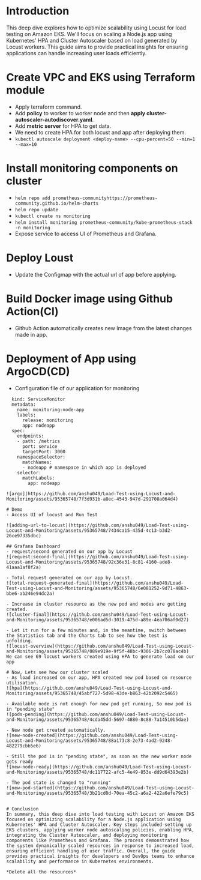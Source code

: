 # Introduction
This deep dive explores how to optimize scalability using Locust for load testing on Amazon EKS. We'll focus on scaling a Node.js app using Kubernetes' HPA and Cluster Autoscaler based on load generated by Locust workers. This guide aims to provide practical insights for ensuring applications can handle increasing user loads efficiently.

# Create VPC and EKS using Terraform module
- Apply terraform command.
- Add **policy** to worker to worker node and then **apply cluster-autoscaler-autodiscover.yaml**.
- Add **metric server** for HPA to get data.
- We need to create HPA for both locust and app after deploying them.
- `kubectl autoscale deployment <deploy-name> --cpu-percent=50 --min=1 --max=10`

# Install monitoring components on cluster
- `helm repo add prometheus-communityhttps://prometheus-community.github.io/helm-charts`
- `helm repo update`
- `kubectl create ns monitoring`
- `helm install monitoring prometheus-community/kube-prometheus-stack -n monitoring`
- Expose service to access UI of Prometheus and Grafana.

# Deploy Loust
- Update the Configmap with the actual url of app before applying.

# Build Docker image using Github Action(CI)
- Github Action automatically creates new Image from the latest changes made in app.
  
# Deployment of App using ArgoCD(CD)
- Configuration file of our application for monitoring
```  apiVersion: monitoring.coreos.com/v1
  kind: ServiceMonitor
  metadata:
    name: monitoring-node-app
    labels:
      release: monitoring
      app: nodeapp
  spec:
    endpoints:
    - path: /metrics
      port: service
      targetPort: 3000
    namespaceSelector:
      matchNames:
      - nodeapp # namespace in which app is deployed
    selector:
      matchLabels:
        app: nodeapp

![argo](https://github.com/anshu049/Load-Test-using-Locust-and-Monitoring/assets/95365748/7f3d931b-a8ec-4543-947d-291708a064d4)

# Demo
- Access UI of locust and Run Test

![adding-url-to-locust](https://github.com/anshu049/Load-Test-using-Locust-and-Monitoring/assets/95365748/7434ca15-435d-4c13-b3d2-26ce97335dbc)

## Grafana Dashboard
- request/second generated on our app by Locust
![request:second-final](https://github.com/anshu049/Load-Test-using-Locust-and-Monitoring/assets/95365748/92c36e31-8c81-4160-ade8-41aaa1af8f2a)

- Total request generated on our app by Locust.
![total-request-generated-final](https://github.com/anshu049/Load-Test-using-Locust-and-Monitoring/assets/95365748/6e081252-9d71-4863-bbe6-ab246e94dc2a)

- Increase in cluster resource as the new pod and nodes are getting created.
![cluster-final](https://github.com/anshu049/Load-Test-using-Locust-and-Monitoring/assets/95365748/e006ad5d-3019-475d-a89e-4ea706af0d27)

- Let it run for a few minutes and, in the meantime, switch between the Statistics tab and the Charts tab to see how the test is unfolding.
![locust-overview](https://github.com/anshu049/Load-Test-using-Locust-and-Monitoring/assets/95365748/089e919e-9f5f-48bc-9306-2b7cc078ac4b)
We can see 69 locust workers created using HPA to generate load on our app

# Now, Lets see how our cluster scaled
- As load increased on our app, HPA created new pod based on resource utilisation.
![hpa](https://github.com/anshu049/Load-Test-using-Locust-and-Monitoring/assets/95365748/45abf727-5d98-43de-b863-42b2092c5465)

- Available node is not enough for new pod get running, So new pod is in "pending state"
![pods-pending](https://github.com/anshu049/Load-Test-using-Locust-and-Monitoring/assets/95365748/4cda45dd-5697-4880-8c88-7a14510b5dae)

- New node get created automatically.
![new-node-created](https://github.com/anshu049/Load-Test-using-Locust-and-Monitoring/assets/95365748/88a173c8-2e73-4ad2-9248-482279cbb5e6)

- Still the pod is in "pending state", as soon as the new worker node gets ready
![new-node-ready](https://github.com/anshu049/Load-Test-using-Locust-and-Monitoring/assets/95365748/dc117722-afc5-4e49-853e-dd9d64393e2b)

- The pod state is changed to "running"
![new-pod-started](https://github.com/anshu049/Load-Test-using-Locust-and-Monitoring/assets/95365748/3b21cd0d-70ea-45c2-a6a2-422a6efe79c5)


# Conclusion 
In summary, this deep dive into load testing with Locust on Amazon EKS focused on optimizing scalability for a Node.js application using Kubernetes' HPA and Cluster Autoscaler. Key steps included setting up EKS clusters, applying worker node autoscaling policies, enabling HPA, integrating the Cluster Autoscaler, and deploying monitoring components like Prometheus and Grafana. The process demonstrated how the system dynamically scaled resources in response to increased load, ensuring efficient handling of user traffic. Overall, the guide provides practical insights for developers and DevOps teams to enhance scalability and performance in Kubernetes environments.

*Delete all the resources*
